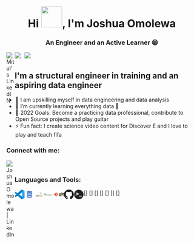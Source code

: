 <!-- Updating my readme for GitHub-->

<h1 align="center">Hi <img src="https://github.com/mitul3737/mitul3737/blob/main/Wave.gif" height="55px" width="55px">, I'm Joshua Omolewa</h1>
<h3 align="center">An Engineer and  an Active Learner 😁 </h3>


<a href="https://www.linkedin.com/in/joshuaomolewa/">
  <img align="left" alt="Mitul's LinkedIN" width="22px" src="https://cdn.jsdelivr.net/npm/simple-icons@v3/icons/linkedin.svg" />
</a>

<a href="mailto:omolewajoshua@gmail.com ">
  <img align="left" width="26px" src="https://cdn.jsdelivr.net/npm/simple-icons@v3/icons/gmail.svg" />
</a>

![](https://visitor-badge.glitch.me/badge?page_id=joshua-omolewa.91354866)
<br />


## I'm a structural engineer in training and an aspiring data engineer

- 🔭 I am upskilling myself in data engineering and data analysis
- 🌱 I’m currently learning everything data 🤣
- 🥅 2022 Goals: Become a practicing data professional, contribute  to Open Source projects and play guitar
- ⚡ Fun fact: I create science video content for Discover E and I love to play and teach fifa

### Connect with me:

[<img align="left" alt="Joshua Omolewa | LinkedIn" width="22px" src="https://cdn.jsdelivr.net/npm/simple-icons@v3/icons/linkedin.svg" />][linkedin]

<br />

### Languages and Tools:

[<img align="left" alt="Visual Studio Code" width="26px" src="https://raw.githubusercontent.com/github/explore/80688e429a7d4ef2fca1e82350fe8e3517d3494d/topics/visual-studio-code/visual-studio-code.png" />]
[<img align="left" alt="SQL" width="26px" src="https://raw.githubusercontent.com/github/explore/80688e429a7d4ef2fca1e82350fe8e3517d3494d/topics/sql/sql.png" />]
[<img align="left" alt="MySQL" width="26px" src="https://raw.githubusercontent.com/github/explore/80688e429a7d4ef2fca1e82350fe8e3517d3494d/topics/mysql/mysql.png" />]
[<img align="left" alt="MongoDB" width="26px" src="https://raw.githubusercontent.com/github/explore/80688e429a7d4ef2fca1e82350fe8e3517d3494d/topics/mongodb/mongodb.png" />]
[<img align="left" alt="Git" width="26px" src="https://raw.githubusercontent.com/github/explore/80688e429a7d4ef2fca1e82350fe8e3517d3494d/topics/git/git.png" />]
[<img align="left" alt="GitHub" width="26px" src="https://raw.githubusercontent.com/github/explore/78df643247d429f6cc873026c0622819ad797942/topics/github/github.png" />]
[<img align="left" alt="Terminal" width="26px" src="https://raw.githubusercontent.com/github/explore/80688e429a7d4ef2fca1e82350fe8e3517d3494d/topics/terminal/terminal.png" />]

<br />


[linkedin]: https://www.linkedin.com/in/joshuaomolewa/
